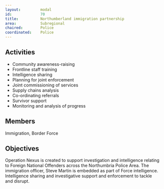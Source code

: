```yaml
---
layout: 		modal
id: 			70
title: 			Northumberland immigration partnership
area: 			Subregional
chaired: 		Police
coordinated:	Police
---
```


Activities
----------

* Community awareness-raising
* Frontline staff training
* Intelligence sharing
* Planning for joint enforcement
* Joint commissioning of services
* Supply chains analysis
* Co-ordinating referrals
* Survivor support
* Monitoring and analysis of progress

Members
-------

Immigration, Border Force

Objectives
----------

Operation Nexus is created to support investigation and intelligence relating to Foreign National Offenders across the Northumbria Police Area. The immigration officer, Steve Martin is embedded as part of Force intelligence. Intelligence sharing and investigative support and enforcement to tackle and disrupt.